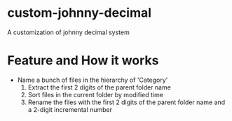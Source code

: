# custom-johnny-decimal
A customization of johnny decimal system

# Feature and How it works
- Name a bunch of files in the hierarchy of 'Category'
    1. Extract the first 2 digits of the parent folder name
    2. Sort files in the current folder by modified time
    3. Rename the files with the first 2 digits of the parent folder name and a 2-digit incremental number